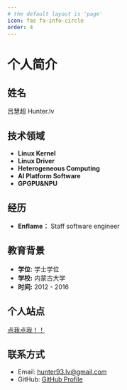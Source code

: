 ```yaml
---
# the default layout is 'page'
icon: fas fa-info-circle
order: 4
---
```


# 个人简介

## 姓名
吕慧超 Hunter.lv

## 技术领域
- **Linux Kernel**
- **Linux Driver**
- **Heterogeneous Computing**
- **AI Platform Software**
- **GPGPU&NPU**

## 经历
- **Enflame：** Staff software engineer

## 教育背景
- **学位:** 学士学位
- **学校:** 内蒙古大学
- **时间:** 2012 - 2016

## 个人站点
[点我点我！！](https://hunter93lv.github.io/)

## 联系方式
- Email: hunter93.lv@gmail.com
- GitHub: [GitHub Profile](https://github.com/hunter93lv)
